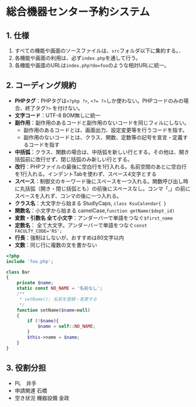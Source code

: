 # 総合機器センター予約システム
## 1. 仕様
 1. すべての機能や画面のソースファイルは、`src`フォルダ以下に集約する。．
 2. 各機能や画面の利用は、必ず`index.php`を通して行う。
 3. 各機能や画面のURLは`index.php?do=foo`のような相対URLに統一。

## 2. コーディング規約
- **PHPタグ**：PHPタグは`<?php ?>`, `<?= ?>`しか使わない。PHPコードのみの場合、終了タグ`?>` を付けない。
- **文字コード**：UTF-8 BOM無しに統一
- **副作用**：副作用のあるコードと副作用のないコードを同じフィルにしない。
  - 副作用のあるコードとは、画面出力、設定変更等を行うコードを指す。
  - 副作用のないコードとは、クラス、関数、定数等の記号を宣言・定義するコードを指す
- **中括弧**：クラス、関数の場合は、中括弧を新しい行とする。その他は、開き括弧前に改行せず、閉じ括弧のみ新しい行とする。
- **改行**：PHPファイルの最後に空白行を1行入れる。名前空間のあとに空白行を1行入れる。インデントTabを使わず、スペース4文字とする
- **スペース**：制御文のキーワード後にスペースを一つ入れる。関数呼び出し時に丸括弧（開き・閉じ括弧とも）の前後にスペースなし。コンマ「,」の前にスペースを入れず、コンマの後に一つ入れる。
- **クラス名**：大文字から始まる StudlyCaps, `class KsuCalendar{ }`
- **関数名**：小文字から始まる camelCase,`function getName($dept_id)`
- **変数・引数名 全て小文字**：アンダーバーで単語をつなぐ`$first_name`
- **定数名**： 全て大文字。アンダーバーで単語をつなぐ`const FACULTY_CODE='RS';`
- **行長**：強制はしないが、おすすめは80文字以内 
- **文数**：同じ行に複数の文を書かない
```php
<?php
include 'foo.php';

class Bar
{
    private $name;
    static const NO_NAME = '名前なし';
    /**
     * setName(): 名前を登録・変更する
     */
    function setName($name=null)
    {
        if (!$name){
            $name = self::NO_NAME;
        }
        $this->name = $name;
    }
}
```
## 3. 役割分担
- PL　井手
- 申請関連 石橋
- 空き状況 機器設備 金政
